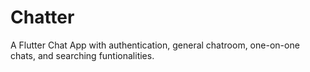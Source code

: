 # Chatter

A Flutter Chat App with authentication, general chatroom, one-on-one chats, and searching funtionalities.
